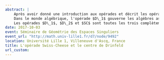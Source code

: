 ```yaml
---
abstract: |
    Après avoir donné une introduction aux opérades et décrit les opérades (topologiques) des petits disques $D\_1$ et $D\_2$ de Boardmann-Vogt et May, je parlerai de l'opérade $SC$ (« Swiss-Cheese ») de Voronov, qui gouverne en un certain sens l'action d'une algèbre $D\_1$ sur une algèbre $D\_2$.
    Dans le monde algébrique, l'opérade $D\_1$ gouverne les algèbres associatives, et l'opérade $D\_2$ gouverne les algèbres de Gerstenhaber. Un théorème de Voronov montre que de ce point de vue, (l'homologie de) l'opérade SC gouverne l'action d'un algèbre de Gerstenhaber sur une algèbre associative via un morphisme central.
    Les opérades $D\_1$, $D\_2$ et $SC$ sont toutes les trois complètement décrites par leurs groupoïdes fondamentaux. Les groupoïdes fondamentaux de $D\_1$ et $D\_2$ sont équivalents à des opérades qui gouvernent respectivement les catégories monoïdales et les catégories monoïdales tressées. J'expliquerai que le groupoïde fondamental de $SC$ est équivalent à une opérade qui fait intervenir les catégories monoïdales, les catégories monoïdales tressées et le centre de Drinfeld, en analogie avec le théorème de Voronov.
date: 2017-10-03
event: Séminaire de Géométrie des Espaces Singuliers
event_url: "http://math.univ-lille1.fr/d7/node/9492"
location: Université Lille 1, Villeneuve d'Ascq, France
title: L'opérade Swiss-Cheese et le centre de Drinfeld
url_custom:
---
```

